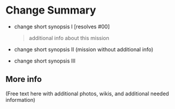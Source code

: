 # Change Summary

 - change short synopsis I [resolves #00]
   > additional info about this mission
 
 - change short synopsis II (mission without additional info)
 - change short synopsis III
 
## More info

(Free text here with additional photos, wikis, and additional needed information)
